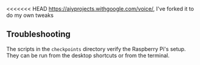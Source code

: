 <<<<<<< HEAD
https://aiyprojects.withgoogle.com/voice/, I've forked it to do my own tweaks

## Troubleshooting

The scripts in the `checkpoints` directory verify the Raspberry Pi's setup.
They can be run from the desktop shortcuts or from the terminal.
